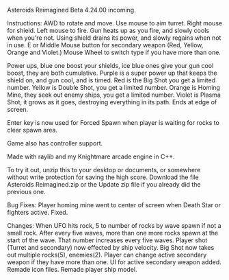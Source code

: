 Asteroids Reimagined Beta 4.24.00 incoming.

Instructions:
AWD to rotate and move. Use mouse to aim turret. Right mouse for shield. Left mouse to fire. Gun heats up as you fire, and slowly cools when you're not. Using shield drains its power, and slowly regains when not in use. E or Middle Mouse button for secondary weapon (Red, Yellow, Orange and Violet.) Mouse Wheel to switch type if you have more than one.

Power ups, blue one boost your shields, ice blue ones give your gun cool boost, they are both cumulative. Purple is a super power up that keeps the shield on, and gun cool, and is timed. Red is the Big Shot you get a limited number. Yellow is Double Shot, you get a limited number. Orange is Homing Mine, they seek out enemy ships, you get a limited number. Violet is Plasma Shot, it grows as it goes, destroying everything in its path. Ends at edge of screen.

Enter key is now used for Forced Spawn when player is waiting for rocks to clear spawn area.

Game also has controller support.

Made with raylib and my Knightmare arcade engine in C++.

To try it out, unzip this to your desktop or documents, or somewhere without write protection for saving the high score. Download the file Asteroids Reimagined.zip or the Update zip file if you already did the previous one.

Bug Fixes:
Player homing mine went to center of screen when Death Star or fighters active. Fixed.

Changes:
When UFO hits rock, 5 to number of rocks by wave spawn if not a small rock.
After every five waves, more than one more rocks spawn at the start of the wave. That number increases every five waves.
Player shot (Turret and secondary) now effected by ship velocity.
Big Shot now takes out multiple rocks(5), enemies(2).
Player can change active secondary weapon if they have more than one. UI for active secondary weapon added.
Remade icon files. Remade player ship model.